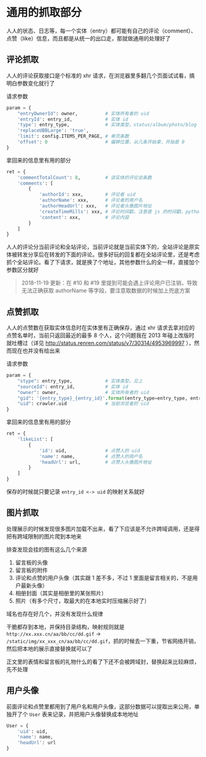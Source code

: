# 通用的抓取部分

人人的状态、日志等，每一个实体（entry）都可能有自己的评论（comment）、点赞（like）信息，而且都是从统一的出口走，那就做通用的处理好了


## 评论抓取

人人的评论获取接口是个标准的 xhr 请求，在浏览器里多翻几个页面试试看，搞明白参数变化就行了

请求参数

```python
param = {
    "entryOwnerId": owner,          # 实体所有者的 uid
    'entryId': entry_id,            # 实体 id
    'type': entry_type,             # 实体类型，status/album/photo/blog
    'replaceUBBLarge': 'true',
    'limit': config.ITEMS_PER_PAGE, # 单页条数
    'offset': 0                     # 偏移位置，从几条开始拿，开始是 0
}
```

拿回来的信息里有用的部分

```python
ret = {
    'commentTotalCount': 8,         # 该实体的评论总条数
    'comments': [
        {
            'authorId': xxx,        # 评论者 uid
            'authorName': xxx,      # 评论者的用户名
            'authorHeadUrl': xxx,   # 评论者头像图片地址
            'createTimeMills': xxx, # 评论时间戳，注意是 js 的时间戳，python 里用要 /1000
            'content': xxx,         # 评论内容
        }
    ]
}

```

人人的评论分当前评论和全站评论，当前评论就是当前实体下的，全站评论是原实体被转发分享后在转发的下面的评论。很多好玩的回复都在全站评论里，还是考虑抓个全站评论。看了下请求，就是换了个地址，其他参数什么的全一样，直接加个参数区分就好

> 2018-11-19 更新：在 #10 和 #19 里提到可能会遇上评论用户已注销，导致无法正确获取 authorName 等字段，要注意取数据的时候加上兜底方案


## 点赞抓取

人人的点赞数在获取实体信息时在实体里有正确保存，通过 xhr 请求去拿对应的点赞名单时，当前只返回最近的最多 8 个人，这个问题我在 2013 年碰上改版时就吐槽过（详见 http://status.renren.com/status/v7/30314/4953969997 ），然而现在也并没有给出来

请求参数

```python
param = {
    "stype": entry_type,            # 实体类型，见上
    "sourceId": entry_id,           # 实体 id
    "owner": owner,                 # 实体所有者的 uid
    "gid": '{entry_type}_{entry_id}'.format(entry_type=entry_type, entry_id=entry_id),
    "uid": crawler.uid              # 当前浏览者的 uid
}
```

拿回来的信息里有用的部分

```python
ret = {
    'likeList': [
        {
            'id': uid,              # 点赞人的 uid
            'name': name,           # 点赞人的用户名
            'headUrl': url,         # 点赞人头像图片地址
        }
    ]
}
```

保存的时候就只要记录 `entry_id <-> uid` 的映射关系就好


## 图片抓取

处理展示的时候发现很多图片加载不出来，看了下应该是不允许跨域调用，还是得把有跨域限制的图片爬到本地来

排查发现会挂的图有这么几个来源

1. 留言板的头像
2. 留言板的附件
3. 评论和点赞的用户头像（其实跟 1 差不多，不过 1 里面是留言相关的，不是用户最新头像）
4. 相册封面（其实是相册里的某张照片）
5. 照片（有多个尺寸，取最大的在本地实时压缩展示好了）

域名也存在好几个，并没有发现什么规律

干脆都存到本地，并保持目录结构，映射规则就是 `http://xx.xxx.cn/aa/bb/cc/dd.gif` -> `/static/img/xx_xxx_cn/aa/bb/cc/dd.gif`，抓的时候去一下重，节省网络开销，然后把本地的展示直接替换就可以了

正文里的表情和留言板的礼物什么的看了下还不会被跨域封，替换起来比较麻烦，先不处理


## 用户头像

前面评论和点赞里都用到了用户名和用户头像，这部分数据可以提取出来公用，单独开了个 `User` 表来记录，并把用户头像替换成本地地址

```python
User = {
    'uid': uid,
    'name': name,
    'headUrl': url
}
```
